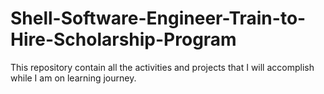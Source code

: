 # Shell-Software-Engineer-Train-to-Hire-Scholarship-Program
This repository contain all the activities and projects that I will accomplish while I am on learning journey.
